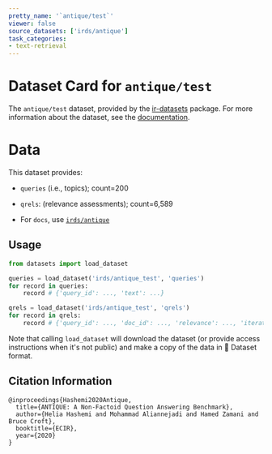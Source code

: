 ```yaml
---
pretty_name: '`antique/test`'
viewer: false
source_datasets: ['irds/antique']
task_categories:
- text-retrieval
---
```


# Dataset Card for `antique/test`

The `antique/test` dataset, provided by the [ir-datasets](https://ir-datasets.com/) package.
For more information about the dataset, see the [documentation](https://ir-datasets.com/antique#antique/test).

# Data

This dataset provides:
 - `queries` (i.e., topics); count=200
 - `qrels`: (relevance assessments); count=6,589

 - For `docs`, use [`irds/antique`](https://huggingface.co/datasets/irds/antique)

## Usage

```python
from datasets import load_dataset

queries = load_dataset('irds/antique_test', 'queries')
for record in queries:
    record # {'query_id': ..., 'text': ...}

qrels = load_dataset('irds/antique_test', 'qrels')
for record in qrels:
    record # {'query_id': ..., 'doc_id': ..., 'relevance': ..., 'iteration': ...}

```

Note that calling `load_dataset` will download the dataset (or provide access instructions when it's not public) and make a copy of the
data in 🤗 Dataset format.

## Citation Information

```
@inproceedings{Hashemi2020Antique,
  title={ANTIQUE: A Non-Factoid Question Answering Benchmark},
  author={Helia Hashemi and Mohammad Aliannejadi and Hamed Zamani and Bruce Croft},
  booktitle={ECIR},
  year={2020}
}
```

